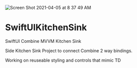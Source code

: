 ![Screen Shot 2021-04-05 at 8 37 49 AM](https://user-images.githubusercontent.com/1024006/113577228-efa11b00-95ee-11eb-9004-bfe6d2ba6e1c.png)


# SwiftUIKitchenSink
SwiftUI Combine MVVM Kitchen Sink

Side Kitchen Sink Project to connect Combine 2 way bindings.

Working on reuseable styling and controls that mimic TD 

